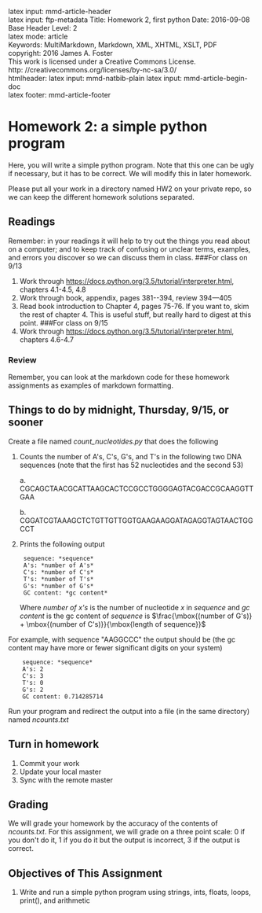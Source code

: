 latex input:	mmd-article-header  
latex input:	ftp-metadata 
Title:	Homework 2, first python
Date:	2016-09-08 
Base Header Level:	2  
latex mode:	article  
Keywords:	MultiMarkdown, Markdown, XML, XHTML, XSLT, PDF   
copyright:	2016 James A. Foster  
	This work is licensed under a Creative Commons License.  
	http:	//creativecommons.org/licenses/by-nc-sa/3.0/  
htmlheader:	<script type="text/javascript" src="http://cdn.mathjax.org/mathjax/latest/MathJax.js?config=TeX-AMS-MML_HTMLorMML"></script>
latex input:	mmd-natbib-plain
latex input:	mmd-article-begin-doc  
latex footer:	mmd-article-footer  

# Homework 2: a simple python program
Here, you will write a simple python program. Note that this one can be ugly if necessary, but it has to be correct. We will modify this in later homework.

Please put all your work in a directory named HW2 on your private repo, so we can keep the different homework solutions separated.
## Readings ##
Remember: in your readings it will help to try out the things you read about on a computer; and to keep track of confusing or unclear terms, examples, and errors you discover so we can discuss them in class.
###For class on 9/13
1. Work through https://docs.python.org/3.5/tutorial/interpreter.html, chapters 4.1-4.5, 4.8
2. Work through book, appendix, pages 381--394, review 394—405
3. Read book introduction to Chapter 4, pages 75-76. If you want to, skim the rest of chapter 4. This is useful stuff, but really hard to digest at this point.
###For class on 9/15
1. Work through https://docs.python.org/3.5/tutorial/interpreter.html, chapters 4.6-4.7
### Review ####
Remember, you can look at the markdown code for these homework assignments as examples of markdown formatting.
## Things to do by midnight, Thursday, 9/15, or sooner
Create a file named *count_nucleotides.py* that does the following

1. Counts the number of A's, C's, G's, and T's in the following two DNA sequences (note that the first has 52 nucleotides and the second 53)

	a.  CGCAGCTAACGCATTAAGCACTCCGCCTGGGGAGTACGACCGCAAGGTTGAA

	b.  CGGATCGTAAAGCTCTGTTGTTGGTGAAGAAGGATAGAGGTAGTAACTGGCCT
    
2. Prints the following output

		sequence: *sequence*
		A's: *number of A's*
		C's: *number of C's*
		T's: *number of T's*
		G's: *number of G's*
		GC content: *gc content*
   
	Where *number of x's* is the number of nucleotide *x* in *sequence* and *gc content* is the gc content of *sequence* is $\frac{\mbox{(number of G's)} + \mbox{(number of C's)}}{\mbox{length of sequence}}$

For example, with sequence "AAGGCCC" the output should be (the gc content may have more or fewer significant digits on your system)

		sequence: *sequence*
		A's: 2
		C's: 3
		T's: 0
		G's: 2
		GC content: 0.714285714

Run your program and redirect the output into a file (in the same directory) named *ncounts.txt*
## Turn in homework
1. Commit your work
2. Update your local master
3. Sync with the remote master

## Grading
We will grade your homework by the accuracy of the contents of *ncounts.txt*. For this assignment, we will grade on a three point scale: 0 if you don't do it, 1 if you do it but the output is incorrect, 3 if the output is correct. 
## Objectives of This Assignment ##
1. Write and run a simple python program using strings, ints, floats, loops, print(), and arithmetic

